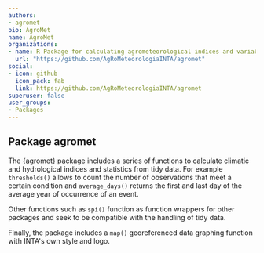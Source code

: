 ```yaml
---
authors:
- agromet
bio: AgroMet
name: AgroMet
organizations:
- name: R Package for calculating agrometeorological indices and variables using INTA data
  url: "https://github.com/AgRoMeteorologiaINTA/agromet"
social:
- icon: github
  icon_pack: fab
  link: https://github.com/AgRoMeteorologiaINTA/agromet
superuser: false
user_groups:
- Packages
---
```


## Package agromet

The {agromet} package includes a series of functions to calculate climatic and hydrological indices and statistics from tidy data. For example `thresholds()` allows to count the number of observations that meet a certain condition and `average_days()` returns the first and last day of the average year of occurrence of an event.

Other functions such as `spi()` function as function wrappers for other packages and seek to be compatible with the handling of tidy data.

Finally, the package includes a `map()` georeferenced data graphing function with INTA's own style and logo.
